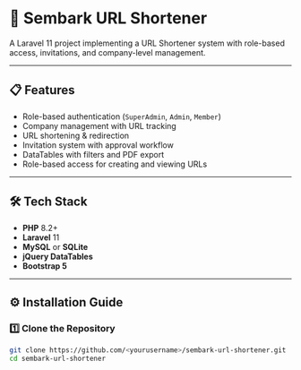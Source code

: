 # 🚀 Sembark URL Shortener

A Laravel 11 project implementing a URL Shortener system with role-based access, invitations, and company-level management.

---

## 📋 Features

- Role-based authentication (`SuperAdmin`, `Admin`, `Member`)
- Company management with URL tracking
- URL shortening & redirection
- Invitation system with approval workflow
- DataTables with filters and PDF export
- Role-based access for creating and viewing URLs

---

## 🛠️ Tech Stack

- **PHP** 8.2+
- **Laravel** 11
- **MySQL** or **SQLite**
- **jQuery DataTables**
- **Bootstrap 5**

---

## ⚙️ Installation Guide

### 1️⃣ Clone the Repository
```bash
git clone https://github.com/<yourusername>/sembark-url-shortener.git
cd sembark-url-shortener
